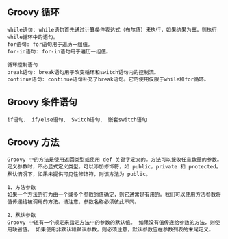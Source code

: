 ## Groovy 循环

    while语句: while语句首先通过计算条件表达式（布尔值）来执行，如果结果为真，则执行while循环中的语句。
    for语句: for语句用于遍历一组值。
    for-in语句: for-in语句用于遍历一组值。

    循环控制语句
    break语句: break语句用于改变循环和switch语句内的控制流。
    continue语句: continue语句补充了break语句。它的使用仅限于while和for循环。

## Groovy 条件语句

    if语句、 if/else语句、 Switch语句、 嵌套switch语句

## Groovy 方法

    Groovy 中的方法是使用返回类型或使用 def 关键字定义的。方法可以接收任意数量的参数。定义参数时，不必显式定义类型。可以添加修饰符，如 public，private 和 protected。默认情况下，如果未提供可见性修饰符，则该方法为 public。

    1、方法参数
    如果一个方法的行为由一个或多个参数的值确定，则它通常是有用的。我们可以使用方法参数将值传递给被调用的方法。请注意，参数名称必须彼此不同。

    2、默认参数
    Groovy 中还有一个规定来指定方法中的参数的默认值。 如果没有值传递给参数的方法，则使用缺省值。 如果使用非默认和默认参数，则必须注意，默认参数应在参数列表的末尾定义。

